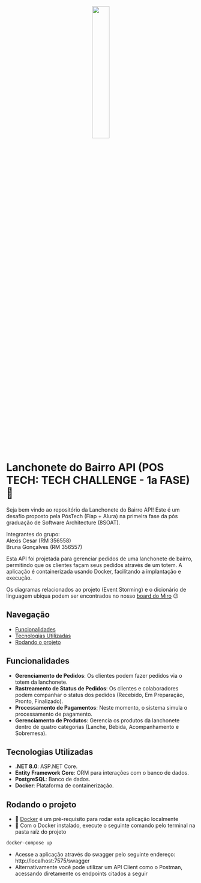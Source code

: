 <div align="center">
<img src="https://github.com/user-attachments/assets/208a0ebb-ca7c-4b0b-9f68-0b35050a9880" width="30%" />
</div>

# Lanchonete do Bairro API (POS TECH: TECH CHALLENGE - 1a FASE)🚀

Seja bem vindo ao repositório da Lanchonete do Bairro API! Este é um desafio proposto pela PósTech (Fiap + Alura) na primeira fase da pós graduação de Software Architecture (8SOAT).

Integrantes do grupo:<br>
Alexis Cesar (RM 356558)<br>
Bruna Gonçalves (RM 356557)

Esta API foi projetada para gerenciar pedidos de uma lanchonete de bairro, permitindo que os clientes façam seus pedidos através de um totem. A aplicação é containerizada usando Docker, facilitando a implantação e execução.

Os diagramas relacionados ao projeto (Event Storming) e o dicionário de linguagem ubíqua podem ser encontrados no nosso [board do Miro](https://miro.com/app/board/uXjVK26mPM0=/?share_link_id=393927699887) 😉

## Navegação
- [Funcionalidades](#funcionalidades)
- [Tecnologias Utilizadas](#tecnologias-utilizadas)
- [Rodando o projeto](#rodando-o-projeto)

## Funcionalidades
 
- **Gerenciamento de Pedidos**: Os clientes podem fazer pedidos via o totem da lanchonete.
- **Rastreamento de Status de Pedidos**: Os clientes e colaboradores podem companhar o status dos pedidos (Recebido, Em Preparação, Pronto, Finalizado).
- **Processamento de Pagamentos**: Neste momento, o sistema simula o processamento de pagamento.
- **Gerenciamento de Produtos**: Gerencia os produtos da lanchonete dentro de quatro categorias (Lanche, Bebida, Acompanhamento e Sobremesa).

## Tecnologias Utilizadas
 
- **.NET 8.0**: ASP.NET Core.
- **Entity Framework Core**: ORM para interações com o banco de dados.
- **PostgreSQL**: Banco de dados.
- **Docker**: Plataforma de containerização.
  
## Rodando o projeto
- 🐳 [Docker](https://www.docker.com/get-started) é um pré-requisito para rodar esta aplicação localmente
- 📜 Com o Docker instalado, execute o seguinte comando pelo terminal na pasta raíz do projeto

```bash
docker-compose up
```
- Acesse a aplicação através do swagger pelo seguinte endereço: http://localhost:7575/swagger
- Alternativamente você pode utilizar um API Client como o Postman, acessando diretamente os endpoints citados a seguir
